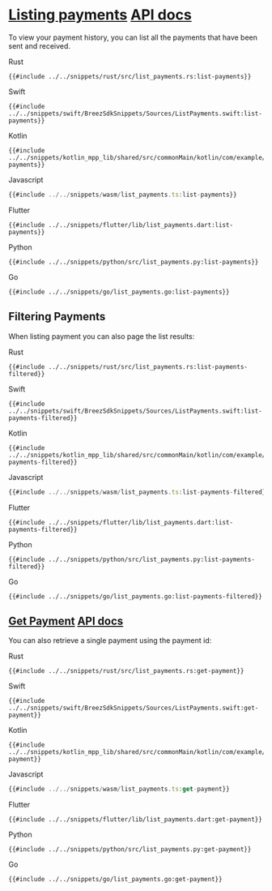 <h1 id="listing-payments">
    <a class="header" href="#listing-payments">Listing payments</a>
    <a class="tag" target="_blank" href="https://breez.github.io/spark-sdk/breez_sdk_spark/struct.BreezSdk.html#method.list_payments">API docs</a>
</h1>

To view your payment history, you can list all the payments that have been sent and received.

<custom-tabs category="lang">
<div slot="title">Rust</div>
<section>

```rust,ignore
{{#include ../../snippets/rust/src/list_payments.rs:list-payments}}
```
</section>

<div slot="title">Swift</div>
<section>

```swift,ignore
{{#include ../../snippets/swift/BreezSdkSnippets/Sources/ListPayments.swift:list-payments}}
```
</section>

<div slot="title">Kotlin</div>
<section>

```kotlin,ignore
{{#include ../../snippets/kotlin_mpp_lib/shared/src/commonMain/kotlin/com/example/kotlinmpplib/ListPayments.kt:list-payments}}
```
</section>

<div slot="title">Javascript</div>
<section>

```typescript
{{#include ../../snippets/wasm/list_payments.ts:list-payments}}
```
</section>

<div slot="title">Flutter</div>
<section>

```dart,ignore
{{#include ../../snippets/flutter/lib/list_payments.dart:list-payments}}
```
</section>

<div slot="title">Python</div>
<section>

```python,ignore 
{{#include ../../snippets/python/src/list_payments.py:list-payments}}
```
</section>

<div slot="title">Go</div>
<section>

```go,ignore
{{#include ../../snippets/go/list_payments.go:list-payments}}
```
</section>
</custom-tabs>

## Filtering Payments

When listing payment you can also page the list results:

<custom-tabs category="lang">
<div slot="title">Rust</div>
<section>

```rust,ignore
{{#include ../../snippets/rust/src/list_payments.rs:list-payments-filtered}}
```
</section>

<div slot="title">Swift</div>
<section>

```swift,ignore
{{#include ../../snippets/swift/BreezSdkSnippets/Sources/ListPayments.swift:list-payments-filtered}}
```
</section>

<div slot="title">Kotlin</div>
<section>

```kotlin,ignore
{{#include ../../snippets/kotlin_mpp_lib/shared/src/commonMain/kotlin/com/example/kotlinmpplib/ListPayments.kt:list-payments-filtered}}
```
</section>

<div slot="title">Javascript</div>
<section>

```typescript
{{#include ../../snippets/wasm/list_payments.ts:list-payments-filtered}}
```
</section>

<div slot="title">Flutter</div>
<section>

```dart,ignore
{{#include ../../snippets/flutter/lib/list_payments.dart:list-payments-filtered}}
```
</section>
<div slot="title">Python</div>
<section>

```python,ignore 
{{#include ../../snippets/python/src/list_payments.py:list-payments-filtered}}
```
</section>

<div slot="title">Go</div>
<section>

```go,ignore
{{#include ../../snippets/go/list_payments.go:list-payments-filtered}}
```
</section>
</custom-tabs>

<h2 id="get-payment">
    <a class="header" href="#get-payment">Get Payment</a>
    <a class="tag" target="_blank" href="https://breez.github.io/spark-sdk/breez_sdk_spark/struct.BreezSdk.html#method.get_payment">API docs</a>
</h2>

You can also retrieve a single payment using the payment id:

<custom-tabs category="lang">
<div slot="title">Rust</div>
<section>

```rust,ignore
{{#include ../../snippets/rust/src/list_payments.rs:get-payment}}
```
</section>

<div slot="title">Swift</div>
<section>

```swift,ignore
{{#include ../../snippets/swift/BreezSdkSnippets/Sources/ListPayments.swift:get-payment}}
```
</section>

<div slot="title">Kotlin</div>
<section>

```kotlin,ignore
{{#include ../../snippets/kotlin_mpp_lib/shared/src/commonMain/kotlin/com/example/kotlinmpplib/ListPayments.kt:get-payment}}
```
</section>

<div slot="title">Javascript</div>
<section>

```typescript
{{#include ../../snippets/wasm/list_payments.ts:get-payment}}
```
</section>

<div slot="title">Flutter</div>
<section>

```dart,ignore
{{#include ../../snippets/flutter/lib/list_payments.dart:get-payment}}
```
</section>

<div slot="title">Python</div>
<section>

```python,ignore 
{{#include ../../snippets/python/src/list_payments.py:get-payment}}
```
</section>

<div slot="title">Go</div>
<section>

```go,ignore
{{#include ../../snippets/go/list_payments.go:get-payment}}
```
</section>
</custom-tabs>

